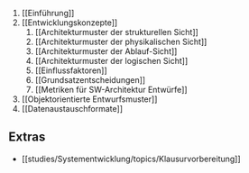 1. [[Einführung]]
2. [[Entwicklungskonzepte]]
	1. [[Architekturmuster der strukturellen Sicht]]
	2. [[Architekturmuster der physikalischen Sicht]]
	3. [[Architekturmuster der Ablauf-Sicht]]
	4. [[Architekturmuster der logischen Sicht]]
	5. [[Einflussfaktoren]]
	6. [[Grundsatzentscheidungen]]
	7. [[Metriken für SW-Architektur Entwürfe]]
3. [[Objektorientierte Entwurfsmuster]]
4. [[Datenaustauschformate]]

## Extras
- [[studies/Systementwicklung/topics/Klausurvorbereitung]]

